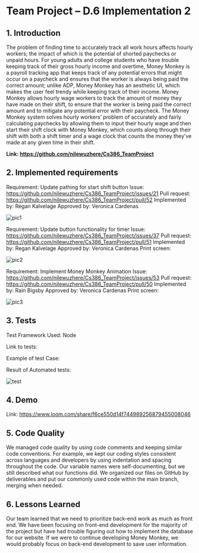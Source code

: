 
# **Team Project – D.6 Implementation 2**

## **1. Introduction**
  The problem of finding time to accurately track all work hours affects hourly workers; the impact of which is the potential of shorted paychecks or unpaid hours. For young adults and college students who have trouble keeping track of their gross hourly income and overtime, Money Monkey is a payroll tracking app that keeps track of any potential errors that might occur on a paycheck and ensures that the worker is always being paid the correct amount; unlike ADP, Money Monkey has an aesthetic UI, which makes the user feel trendy while keeping track of their income. Money Monkey allows hourly wage workers to track the amount of money they have made on their shift, to ensure that the worker is being paid the correct amount and to mitigate any potential error with their paycheck. 
The Money Monkey system solves hourly workers’ problem of accurately and fairly calculating paychecks by allowing them to input their hourly wage and then start their shift clock with Money Monkey, which counts along through their shift with both a shift timer and a wage clock that counts the money they’ve made at any given time in their shift. 

**Link: https://github.com/nilewuzhere/Cs386_TeamProject**


## **2. Implemented requirements**

Requirement: Update pathing for start shift button
Issue: https://github.com/nilewuzhere/Cs386_TeamProject/issues/21
Pull request: https://github.com/nilewuzhere/Cs386_TeamProject/pull/52
Implemented by: Regan Kalvelage
Approved by: Veronica Cardenas

![pic1](https://i.ibb.co/pzGXHWK/Screenshot-2022-12-04-132314.png)

Requirement: Update button functionality for timer
Issue: https://github.com/nilewuzhere/Cs386_TeamProject/issues/37
Pull request: https://github.com/nilewuzhere/Cs386_TeamProject/pull/51
Implemented by: Regan Kalvelage
Approved by: Veronica Cardenas
Print screen:


![pic2](https://i.ibb.co/7rxqbNC/Screenshot-2022-12-04-132453.png)

Requirement: Implement Money Monkey Animation
Issue: https://github.com/nilewuzhere/Cs386_TeamProject/issues/53
Pull request: https://github.com/nilewuzhere/Cs386_TeamProject/pull/50
Implemented by: Rain Bigsby
Approved by: Veronica Cardenas
Print screen: 


![pic3](https://i.ibb.co/syn6wnx/Screenshot-2022-12-04-132531.png)
## **3. Tests**

Test Framework Used: Node

Link to tests: 

Example of test Case:

Result of Automated tests:

 ![test](https://i.ibb.co/0JBjFL5/image.png)


## **4. Demo**

Link: 
https://www.loom.com/share/f6ce550d14f744989256879455008046


## **5. Code Quality**

We managed code quality by using code comments and keeping similar code conventions. For example, we kept our coding styles consistent across languages and developers by using indentation and spacing throughout the code. Our variable names were self-documenting, but we still described what our functions did. We organized our files on GitHub by deliverables and put our commonly used code within the main branch, merging when needed.

## **6. Lessons Learned**

Our team learned that we need to prioritize back-end work as much as front end. We have been focusing on front-end development for the majority of the project but have had trouble figuring out how to implement the database for our website. If we were to continue developing Money Monkey, we would probably focus on back-end development to save user information. 


